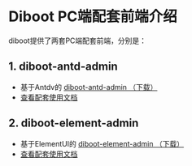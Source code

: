 # Diboot PC端配套前端介绍

diboot提供了两套PC端配套前端，分别是：
## 1. diboot-antd-admin
* 基于Antdv的 [diboot-antd-admin （下载）](https://gitee.com/dibo_software/diboot-antd-admin/releases)
* [查看配套使用文档](https://www.diboot.com/guide/diboot-antd-admin/introduce.html)

## 2. diboot-element-admin
* 基于ElementUI的 [diboot-element-admin （下载）](https://gitee.com/dibo_software/diboot-element-admin/releases)
* [查看配套使用文档](https://www.diboot.com/guide/diboot-element-admin/introduce.html)
